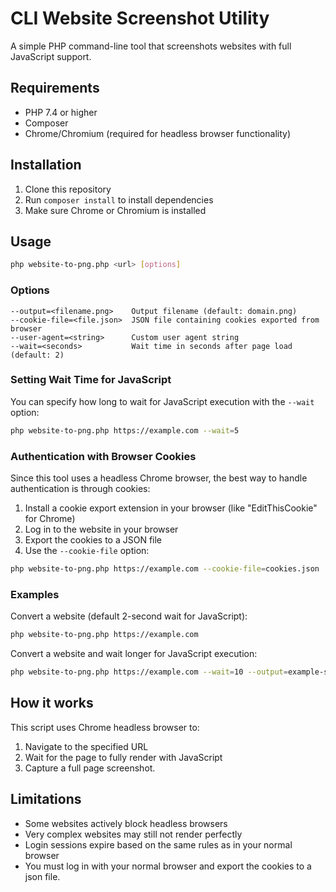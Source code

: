 # CLI Website Screenshot Utility

A simple PHP command-line tool that screenshots websites with full JavaScript support.

## Requirements

- PHP 7.4 or higher
- Composer
- Chrome/Chromium (required for headless browser functionality)

## Installation

1. Clone this repository
2. Run `composer install` to install dependencies
3. Make sure Chrome or Chromium is installed

## Usage

```bash
php website-to-png.php <url> [options]
```

### Options

```
--output=<filename.png>    Output filename (default: domain.png)
--cookie-file=<file.json>  JSON file containing cookies exported from browser
--user-agent=<string>      Custom user agent string
--wait=<seconds>           Wait time in seconds after page load (default: 2)
```

### Setting Wait Time for JavaScript

You can specify how long to wait for JavaScript execution with the `--wait` option:

```bash
php website-to-png.php https://example.com --wait=5
```

### Authentication with Browser Cookies

Since this tool uses a headless Chrome browser, the best way to handle authentication is through cookies:

1. Install a cookie export extension in your browser (like "EditThisCookie" for Chrome)
2. Log in to the website in your browser
3. Export the cookies to a JSON file
4. Use the `--cookie-file` option:

```bash
php website-to-png.php https://example.com --cookie-file=cookies.json
```

### Examples

Convert a website (default 2-second wait for JavaScript):
```bash
php website-to-png.php https://example.com
```

Convert a website and wait longer for JavaScript execution:
```bash
php website-to-png.php https://example.com --wait=10 --output=example-site.png
```

## How it works

This script uses Chrome headless browser to:
1. Navigate to the specified URL
2. Wait for the page to fully render with JavaScript
3. Capture a full page screenshot. 

## Limitations

- Some websites actively block headless browsers
- Very complex websites may still not render perfectly
- Login sessions expire based on the same rules as in your normal browser
- You must log in with your normal browser and export the cookies to a json file. 